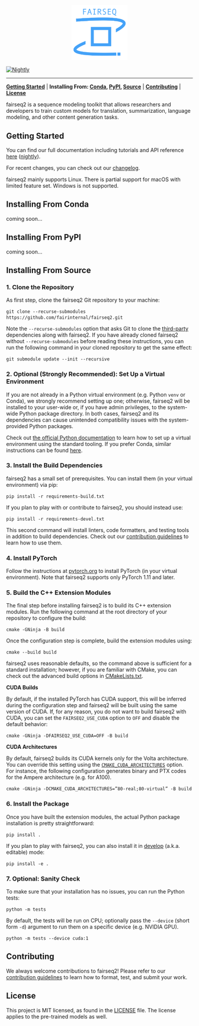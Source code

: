<p align="center">
  <img src="doc/static/img/logo.png" width="150"><br />
</p>

[![Nightly](https://github.com/fairinternal/fairseq2/actions/workflows/nightly.yaml/badge.svg)](https://github.com/fairinternal/fairseq2/actions/workflows/nightly.yaml)

--------------------------------------------------------------------------------

[**Getting Started**](#getting-started) | **Installing From: [Conda](#installing-from-conda), [PyPI](#installing-from-pypi), [Source](#installing-from-source)** | [**Contributing**](#contributing) | [**License**](#license)

fairseq2 is a sequence modeling toolkit that allows researchers and developers
to train custom models for translation, summarization, language modeling, and
other content generation tasks.

## Getting Started
You can find our full documentation including tutorials and API reference
[here](https://fairinternal.github.io/fairseq2/nightly)
([nightly](https://fairinternal.github.io/fairseq2/nightly)).

For recent changes, you can check out our [changelog](CHANGELOG.md).

fairseq2 mainly supports Linux. There is partial support for macOS with limited
feature set. Windows is not supported.

## Installing From Conda
coming soon...

## Installing From PyPI
coming soon...

## Installing From Source

### 1. Clone the Repository
As first step, clone the fairseq2 Git repository to your machine:

```
git clone --recurse-submodules https://github.com/fairinternal/fairseq2.git
```

Note the `--recurse-submodules` option that asks Git to clone the
[third-party](third-party) dependencies along with fairseq2. If you have already
cloned fairseq2 without `--recurse-submodules` before reading these
instructions, you can run the following command in your cloned repository to get
the same effect:

```
git submodule update --init --recursive
```

### 2. Optional (Strongly Recommended): Set Up a Virtual Environment
If you are not already in a Python virtual environment (e.g. Python `venv` or
Conda), we strongly recommend setting up one; otherwise, fairseq2 will be
installed to your user-wide or, if you have admin privileges, to the system-wide
Python package directory. In both cases, fairseq2 and its dependencies can cause
unintended compatibility issues with the system-provided Python packages.

Check out
[the official Python documentation](https://docs.python.org/3/library/venv.html#creating-virtual-environments)
to learn how to set up a virtual environment using the standard tooling. If you
prefer Conda, similar instructions can be found
[here](https://conda.io/projects/conda/en/latest/user-guide/tasks/manage-environments.html#creating-an-environment-with-commands).

### 3. Install the Build Dependencies
fairseq2 has a small set of prerequisites. You can install them (in your virtual
environment) via pip:

```
pip install -r requirements-build.txt
```

If you plan to play with or contribute to fairseq2, you should instead use:

```
pip install -r requirements-devel.txt
```

This second command will install linters, code formatters, and testing tools in
addition to build dependencies. Check out our
[contribution guidelines](./CONTRIBUTING.md) to learn how to use them.

### 4. Install PyTorch
Follow the instructions at [pytorch.org](https://pytorch.org/get-started) to
install PyTorch (in your virtual environment). Note that fairseq2 supports only
PyTorch 1.11 and later.

### 5. Build the C++ Extension Modules
The final step before installing fairseq2 is to build its C++ extension modules.
Run the following command at the root directory of your repository to configure
the build:

```
cmake -GNinja -B build
```

Once the configuration step is complete, build the extension modules using:

```
cmake --build build
```

fairseq2 uses reasonable defaults, so the command above is sufficient for a
standard installation; however, if you are familiar with CMake, you can check
out the advanced build options in [CMakeLists.txt](CMakeLists.txt).

**CUDA Builds**

By default, if the installed PyTorch has CUDA support, this will be inferred
during the configuration step and fairseq2 will be built using the same version
of CUDA. If, for any reason, you do not want to build fairseq2 with CUDA, you
can set the `FAIRSEQ2_USE_CUDA` option to `OFF` and disable the default
behavior:

```
cmake -GNinja -DFAIRSEQ2_USE_CUDA=OFF -B build
```

**CUDA Architectures**

By default, fairseq2 builds its CUDA kernels only for the Volta architecture.
You can override this setting using the
[`CMAKE_CUDA_ARCHITECTURES`](https://cmake.org/cmake/help/latest/variable/CMAKE_CUDA_ARCHITECTURES.html)
option. For instance, the following configuration generates binary and PTX codes
for the Ampere architecture (e.g. for A100).

```
cmake -GNinja -DCMAKE_CUDA_ARCHITECTURES=”80-real;80-virtual” -B build
```

### 6. Install the Package
Once you have built the extension modules, the actual Python package
installation is pretty straightforward:

```
pip install .
```

If you plan to play with fairseq2, you can also install it in
[develop](https://pip.pypa.io/en/stable/cli/pip_install/#cmdoption-e) (a.k.a.
editable) mode:

```
pip install -e .
```

### 7. Optional: Sanity Check
To make sure that your installation has no issues, you can run the Python tests:

```
python -m tests
```

By default, the tests will be run on CPU; optionally pass the `--device` (short
form `-d`) argument to run them on a specific device (e.g. NVIDIA GPU).

```
python -m tests --device cuda:1
```

## Contributing
We always welcome contributions to fairseq2! Please refer to our
[contribution guidelines](./CONTRIBUTING.md) to learn how to format, test, and
submit your work.

## License
This project is MIT licensed, as found in the [LICENSE](LICENSE) file. The
license applies to the pre-trained models as well.

